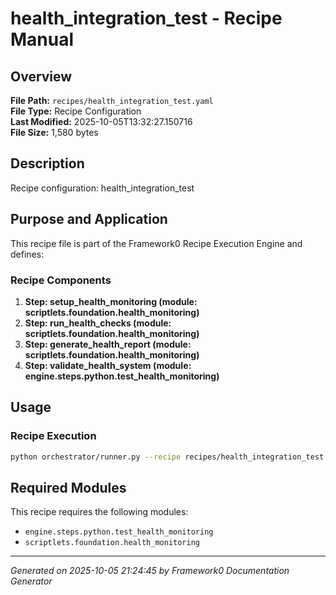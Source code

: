 # health_integration_test - Recipe Manual

## Overview
**File Path:** `recipes/health_integration_test.yaml`  
**File Type:** Recipe Configuration  
**Last Modified:** 2025-10-05T13:32:27.150716  
**File Size:** 1,580 bytes  

## Description
Recipe configuration: health_integration_test

## Purpose and Application
This recipe file is part of the Framework0 Recipe Execution Engine and defines:

### Recipe Components
1. **Step: setup_health_monitoring (module: scriptlets.foundation.health_monitoring)**
2. **Step: run_health_checks (module: scriptlets.foundation.health_monitoring)**
3. **Step: generate_health_report (module: scriptlets.foundation.health_monitoring)**
4. **Step: validate_health_system (module: engine.steps.python.test_health_monitoring)**

## Usage

### Recipe Execution
```bash
python orchestrator/runner.py --recipe recipes/health_integration_test.yaml
```


## Required Modules

This recipe requires the following modules:

- `engine.steps.python.test_health_monitoring`
- `scriptlets.foundation.health_monitoring`


---
*Generated on 2025-10-05 21:24:45 by Framework0 Documentation Generator*
